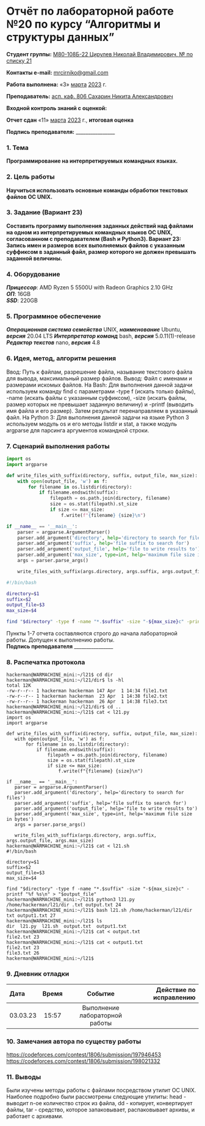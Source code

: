 # Отчёт по лабораторной работе №20 по курсу “Алгоритмы и структуры данных”

<b>Студент группы:</b> <ins>М80-108Б-22 Цирулев Николай Владимирович, № по списку 21</ins> 

<b>Контакты e-mail:</b> <ins>mrcirniko@gmail.com</ins>

<b>Работа выполнена:</b> «3» <ins>марта</ins> <ins>2023</ins> г.

<b>Преподаватель:</b> <ins>асп. каф. 806 Сахарин Никита Александрович</ins>

<b>Входной контроль знаний с оценкой:</b> <ins> </ins>

<b>Отчет сдан</b> «11» <ins>марта</ins> <ins>2023</ins> г., <b>итоговая оценка</b> <ins> </ins>

<b>Подпись преподавателя:</b> ________________

### 1. Тема
__Программирование на интерпретируемых командных языках.__

### 2. Цель работы
__Научиться использовать основные команды обработки текстовых файлов OC UNIX.__

### 3. Задание (Вариант 23)
__Составить программу выполнения заданных действий над файлами на одном из интерпретируемых командных языков OC UNIX, согласованном с преподавателем (Bash и Python3). Вариант 23: Запись имен и размеров всех выполняемых файлов с указанным суффиксом в заданный файл, размер которого не должен превышать заданной величины.__

### 4. Оборудование
___Прицессор___: AMD Ryzen 5 5500U with Radeon Graphics 2.10 GHz \
___ОП___: 16GB \
___SSD___: 220GB

### 5. Программное обеспечение
___Операционная система семейства___ UNIX, ___наименование___ Ubuntu, ___версия___  20.04 LTS
___Интерпретатор команд___ bash, ___версия___ 5.0.11(1)-release
___Редактор текстов___ nano, ___версия___ 4.8

### 6. Идея, метод, алгоритм решения

Ввод: Путь к файлам, разрешение файла, называние текстового файла для вывода, максимальный размер файлов.
Вывод: Файл с именами и размерами искомых файлов.
На Bash:
Для выполнения данной задачи используем команду find с параметрами -type f (искать только файлы), -name (искать файлы с указанным суффиксом), -size (искать файлы, размер которых не превышает заданную величину) и -printf (выводить имя файла и его размер). Затем результат перенаправляем в указанный файл.
На Python 3:
Для выполнения данной задачи на языке Python 3 используем модуль os и его методы listdir и stat, а также модуль argparse для парсинга аргументов командной строки. 

### 7. Сценарий выполнения работы
```python
import os
import argparse

def write_files_with_suffix(directory, suffix, output_file, max_size):
    with open(output_file, 'w') as f:
        for filename in os.listdir(directory):
            if filename.endswith(suffix):
                filepath = os.path.join(directory, filename)
                size = os.stat(filepath).st_size
                if size <= max_size:
                    f.write(f"{filename} {size}\n")

if __name__ == '__main__':
    parser = argparse.ArgumentParser()
    parser.add_argument('directory', help='directory to search for files')
    parser.add_argument('suffix', help='file suffix to search for')
    parser.add_argument('output_file', help='file to write results to')
    parser.add_argument('max_size', type=int, help='maximum file size in bytes')
    args = parser.parse_args()

    write_files_with_suffix(args.directory, args.suffix, args.output_file, args.max_size)
```
```bash
#!/bin/bash

directory=$1
suffix=$2
output_file=$3
max_size=$4

find "$directory" -type f -name "*.$suffix" -size "-${max_size}c" -printf "%f %s\n" > "$output_file"
```


Пункты 1-7 отчета составляются строго до начала лабораторной работы.
Допущен к выполнению работы.  
<b>Подпись преподавателя</b> ________________

### 8. Распечатка протокола
 ```
hackerman@WARMACHINE_mini:~/l21$ cd dir
hackerman@WARMACHINE_mini:~/l21/dir$ ls -hl
total 12K
-rw-r--r-- 1 hackerman hackerman 147 Apr  1 14:34 file1.txt
-rw-r--r-- 1 hackerman hackerman  23 Apr  1 14:38 file2.txt
-rw-r--r-- 1 hackerman hackerman  26 Apr  1 14:38 file3.txt
hackerman@WARMACHINE_mini:~/l21/dir$ cd ..
hackerman@WARMACHINE_mini:~/l21$ cat < l21.py
import os
import argparse

def write_files_with_suffix(directory, suffix, output_file, max_size):
    with open(output_file, 'w') as f:
        for filename in os.listdir(directory):
            if filename.endswith(suffix):
                filepath = os.path.join(directory, filename)
                size = os.stat(filepath).st_size
                if size <= max_size:
                    f.write(f"{filename} {size}\n")

if __name__ == '__main__':
    parser = argparse.ArgumentParser()
    parser.add_argument('directory', help='directory to search for files')
    parser.add_argument('suffix', help='file suffix to search for')
    parser.add_argument('output_file', help='file to write results to')
    parser.add_argument('max_size', type=int, help='maximum file size in bytes')
    args = parser.parse_args()

    write_files_with_suffix(args.directory, args.suffix, args.output_file, args.max_size)
hackerman@WARMACHINE_mini:~/l21$ cat < l21.sh
#!/bin/bash

directory=$1
suffix=$2
output_file=$3
max_size=$4

find "$directory" -type f -name "*.$suffix" -size "-${max_size}c" -printf "%f %s\n" > "$output_file"
hackerman@WARMACHINE_mini:~/l21$ python3 l21.py /home/hackerman/l21/dir .txt output.txt 24
hackerman@WARMACHINE_mini:~/l21$ bash l21.sh /home/hackerman/l21/dir txt output1.txt 27
hackerman@WARMACHINE_mini:~/l21$ ls
dir  l21.py  l21.sh  output.txt  output1.txt
hackerman@WARMACHINE_mini:~/l21$ cat < output.txt
file2.txt 23
hackerman@WARMACHINE_mini:~/l21$ cat < output1.txt
file2.txt 23
file3.txt 26
hackerman@WARMACHINE_mini:~/l21$
 ```

### 9. Дневник отладки

|  Дата    | Время | Событие  | Действие по исправлению |
|:------------- |:---------------:|:---------------:| -------------:|
| 03.03.23 | 15:57 | Выполнение лабораторной работы | |

### 10. Замечания автора по существу работы
https://codeforces.com/contest/1806/submission/197946453
https://codeforces.com/contest/1806/submission/198021332

### 11. Выводы
Были изучены методы работы с файлами посредством утилит OC UNIX. Наиболее подробно были рассмотрены следующие утилиты: head - выводит n-ое количество строк из файла, dd - копирует, конвертирует файлы, tar - средство, которое запаковывает, распаковывает архивы, и работает с архивами.

